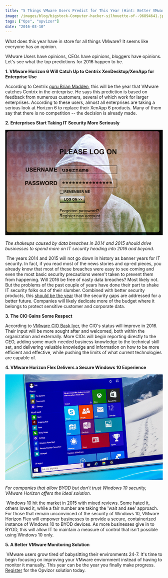 ```yaml
---
title: "5 Things VMware Users Predict for This Year (Hint: Better VMware Monitoring is Around the Corner!)"
image: /images/blog/bigstock-Computer-hacker-silhouette-of--96894641.jpg
tags: ["Ops", "opvizor"]
date: "2016-03-10"
---
```


What does this year have in store for all things VMware? It seems like everyone has an opinion. 

VMware Users have opinions, CEOs have opinions, bloggers have opinions. Let's see what the top predictions for 2016 happen to be. 

**1\. VMware Horizon 6 Will Catch Up to Centrix XenDesktop/XenApp for Enterprise Use** 

According to Centrix [guru Brian Madden](https://twitter.com/brianmadden/status/631461949633613824), this will be the year that VMware catches Centrix in the enterprise. He says this prediction is based on feedback from numerous customers, several of which work for larger enterprises. According to these users, almost all enterprises are taking a serious look at Horizon 6 to replace their XenApp 6 products. Many of them say that there is no competition -- the decision is already made. 

**2\. Enterprises Start Taking IT Security More Seriously**

![IT Security for VMware users](/images/blog/bigstock-Computer-hacker-silhouette-of--96894641.jpg)

_The shakeups caused by data breaches in 2014 and 2015 should drive businesses to spend more on IT security heading into 2016 and beyond._ 

 The years 2014 and 2015 will not go down in history as banner years for IT security. In fact, if you read most of the news stories and op-ed pieces, you already know that most of these breaches were easy to see coming and even the most basic security precautions weren't taken to prevent them from happening. Will 2016 be free of nasty data breaches? Most likely not. But the problems of the past couple of years have done their part to shake IT security folks out of their slumber. Combined with better security products, this [should be the year](http://blogs.vmware.com/euc/2016/02/five-end-user-computing-predictions-for-2016.html) that the security gaps are addressed for a better future. Companies will likely dedicate more of the budget where it belongs to protect sensitive customer and corporate data. 

**3\. The CIO Gains Some Respect** 

According to [VMware CIO Bask Iyer](http://www.vmware.com/radius/bask-iyers-2016-predictions/), the CIO's status will improve in 2016. Their input will be more sought after and welcomed, both within the organization and externally. More CIOs will begin reporting directly to the CEO, adding some much-needed business knowledge to the technical skill set, and delivering valuable knowledge and information on how to be more efficient and effective, while pushing the limits of what current technologies are capable of. 

**4\. VMware Horizon Flex Delivers a Secure Windows 10 Experience**

![Windows 10 experience](/images/blog/bigstock-Windows--technical-preview-r-85522589.jpg)

_For companies that allow BYOD but don't trust Windows 10 security, VMware Horizon offers the ideal solution._ 

 Windows 10 hit the market in 2015 with mixed reviews. Some hated it, others loved it, while a fair number are taking the 'wait and see' approach. For those that remain unconvinced of the security of Windows 10, VMware Horizon Flex will empower businesses to provide a secure, containerized instance of Windows 10 to BYOD devices. As more businesses give in to BYOD, this will allow IT to maintain a measure of control that isn't possible using Windows 10 only. 

**5\. A Better VMware Monitoring Solution** 

 VMware users grow tired of babysitting their environments 24-7. It's time to begin focusing on improving your VMware enviornment instead of having to monitor it manually. This year can be the year you finally make progress. [Register](http://try.opvizor.com/health-analyzer/) for the Opvizor solution today.
